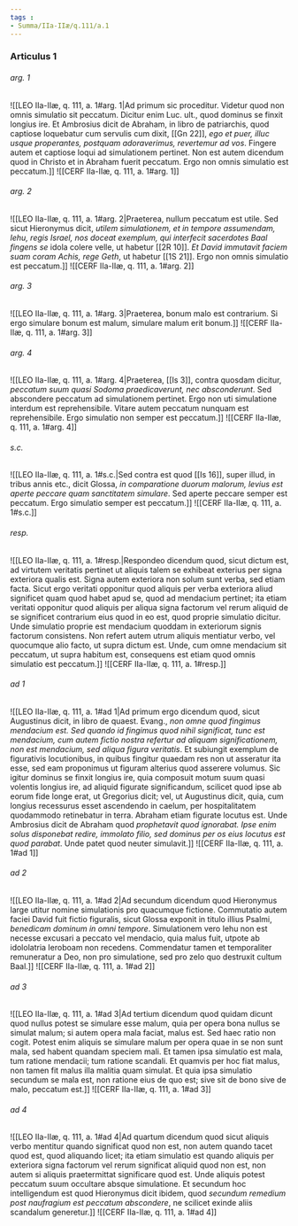 ```yaml
---
tags : 
- Summa/IIa-IIæ/q.111/a.1
---
```


### Articulus 1

###### arg. 1
![[LEO IIa-IIæ, q. 111, a. 1#arg. 1|Ad primum sic proceditur. Videtur quod non omnis simulatio sit peccatum. Dicitur enim Luc. ult., quod dominus se finxit longius ire. Et Ambrosius dicit de Abraham, in libro de patriarchis, quod captiose loquebatur cum servulis cum dixit, [[Gn 22]], *ego et puer, illuc usque properantes, postquam adoraverimus, revertemur ad vos*. Fingere autem et captiose loqui ad simulationem pertinet. Non est autem dicendum quod in Christo et in Abraham fuerit peccatum. Ergo non omnis simulatio est peccatum.]]
![[CERF IIa-IIæ, q. 111, a. 1#arg. 1]]

###### arg. 2
![[LEO IIa-IIæ, q. 111, a. 1#arg. 2|Praeterea, nullum peccatum est utile. Sed sicut Hieronymus dicit, *utilem simulationem, et in tempore assumendam, Iehu, regis Israel, nos doceat exemplum, qui interfecit sacerdotes Baal fingens se* idola colere velle, ut habetur [[2R 10]]. *Et David immutavit faciem suam coram Achis, rege Geth*, ut habetur [[1S 21]]. Ergo non omnis simulatio est peccatum.]]
![[CERF IIa-IIæ, q. 111, a. 1#arg. 2]]

###### arg. 3
![[LEO IIa-IIæ, q. 111, a. 1#arg. 3|Praeterea, bonum malo est contrarium. Si ergo simulare bonum est malum, simulare malum erit bonum.]]
![[CERF IIa-IIæ, q. 111, a. 1#arg. 3]]

###### arg. 4
![[LEO IIa-IIæ, q. 111, a. 1#arg. 4|Praeterea, [[Is 3]], contra quosdam dicitur, *peccatum suum quasi Sodoma praedicaverunt, nec absconderunt*. Sed abscondere peccatum ad simulationem pertinet. Ergo non uti simulatione interdum est reprehensibile. Vitare autem peccatum nunquam est reprehensibile. Ergo simulatio non semper est peccatum.]]
![[CERF IIa-IIæ, q. 111, a. 1#arg. 4]]

###### s.c.
![[LEO IIa-IIæ, q. 111, a. 1#s.c.|Sed contra est quod [[Is 16]], super illud, in tribus annis etc., dicit Glossa, *in comparatione duorum malorum, levius est aperte peccare quam sanctitatem simulare*. Sed aperte peccare semper est peccatum. Ergo simulatio semper est peccatum.]]
![[CERF IIa-IIæ, q. 111, a. 1#s.c.]]

###### resp.
![[LEO IIa-IIæ, q. 111, a. 1#resp.|Respondeo dicendum quod, sicut dictum est, ad virtutem veritatis pertinet ut aliquis talem se exhibeat exterius per signa exteriora qualis est. Signa autem exteriora non solum sunt verba, sed etiam facta. Sicut ergo veritati opponitur quod aliquis per verba exteriora aliud significet quam quod habet apud se, quod ad mendacium pertinet; ita etiam veritati opponitur quod aliquis per aliqua signa factorum vel rerum aliquid de se significet contrarium eius quod in eo est, quod proprie simulatio dicitur. Unde simulatio proprie est mendacium quoddam in exteriorum signis factorum consistens. Non refert autem utrum aliquis mentiatur verbo, vel quocumque alio facto, ut supra dictum est. Unde, cum omne mendacium sit peccatum, ut supra habitum est, consequens est etiam quod omnis simulatio est peccatum.]]
![[CERF IIa-IIæ, q. 111, a. 1#resp.]]

###### ad 1
![[LEO IIa-IIæ, q. 111, a. 1#ad 1|Ad primum ergo dicendum quod, sicut Augustinus dicit, in libro de quaest. Evang., *non omne quod fingimus mendacium est. Sed quando id fingimus quod nihil significat, tunc est mendacium, cum autem fictio nostra refertur ad aliquam significationem, non est mendacium, sed aliqua figura veritatis*. Et subiungit exemplum de figurativis locutionibus, in quibus fingitur quaedam res non ut asseratur ita esse, sed eam proponimus ut figuram alterius quod asserere volumus. Sic igitur dominus se finxit longius ire, quia composuit motum suum quasi volentis longius ire, ad aliquid figurate significandum, scilicet quod ipse ab eorum fide longe erat, ut Gregorius dicit; vel, ut Augustinus dicit, quia, cum longius recessurus esset ascendendo in caelum, per hospitalitatem quodammodo retinebatur in terra. Abraham etiam figurate locutus est. Unde Ambrosius dicit de Abraham quod *prophetavit quod ignorabat. Ipse enim solus disponebat redire, immolato filio, sed dominus per os eius locutus est quod parabat*. Unde patet quod neuter simulavit.]]
![[CERF IIa-IIæ, q. 111, a. 1#ad 1]]

###### ad 2
![[LEO IIa-IIæ, q. 111, a. 1#ad 2|Ad secundum dicendum quod Hieronymus large utitur nomine simulationis pro quacumque fictione. Commutatio autem faciei David fuit fictio figuralis, sicut Glossa exponit in titulo illius Psalmi, *benedicam dominum in omni tempore*. Simulationem vero Iehu non est necesse excusari a peccato vel mendacio, quia malus fuit, utpote ab idololatria Ieroboam non recedens. Commendatur tamen et temporaliter remuneratur a Deo, non pro simulatione, sed pro zelo quo destruxit cultum Baal.]]
![[CERF IIa-IIæ, q. 111, a. 1#ad 2]]

###### ad 3
![[LEO IIa-IIæ, q. 111, a. 1#ad 3|Ad tertium dicendum quod quidam dicunt quod nullus potest se simulare esse malum, quia per opera bona nullus se simulat malum; si autem opera mala faciat, malus est. Sed haec ratio non cogit. Potest enim aliquis se simulare malum per opera quae in se non sunt mala, sed habent quandam speciem mali. Et tamen ipsa simulatio est mala, tum ratione mendacii; tum ratione scandali. Et quamvis per hoc fiat malus, non tamen fit malus illa malitia quam simulat. Et quia ipsa simulatio secundum se mala est, non ratione eius de quo est; sive sit de bono sive de malo, peccatum est.]]
![[CERF IIa-IIæ, q. 111, a. 1#ad 3]]

###### ad 4
![[LEO IIa-IIæ, q. 111, a. 1#ad 4|Ad quartum dicendum quod sicut aliquis verbo mentitur quando significat quod non est, non autem quando tacet quod est, quod aliquando licet; ita etiam simulatio est quando aliquis per exteriora signa factorum vel rerum significat aliquid quod non est, non autem si aliquis praetermittat significare quod est. Unde aliquis potest peccatum suum occultare absque simulatione. Et secundum hoc intelligendum est quod Hieronymus dicit ibidem, quod *secundum remedium post naufragium est peccatum abscondere*, ne scilicet exinde aliis scandalum generetur.]]
![[CERF IIa-IIæ, q. 111, a. 1#ad 4]]

